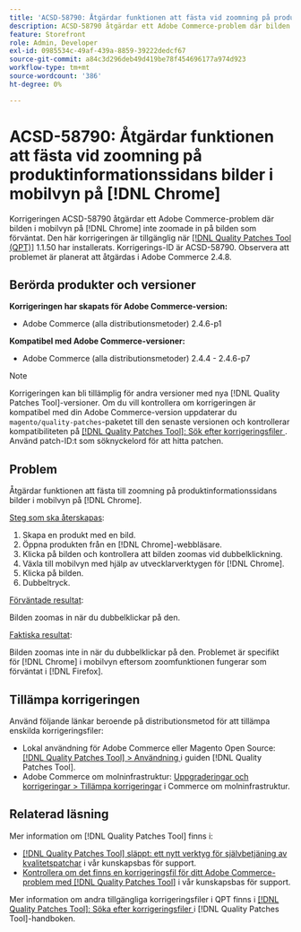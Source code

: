 ```yaml
---
title: 'ACSD-58790: Åtgärdar funktionen att fästa vid zoomning på produktinformationssidans bilder i mobilvyn på  [!DNL Chrome]'
description: ACSD-58790 åtgärdar ett Adobe Commerce-problem där bilden i mobilvyn på  [!DNL Chrome] inte zoomade in bilden som förväntat.
feature: Storefront
role: Admin, Developer
exl-id: 0985534c-49af-439a-8859-39222dedcf67
source-git-commit: a84c3d296deb49d419be78f454696177a974d923
workflow-type: tm+mt
source-wordcount: '386'
ht-degree: 0%

---
```


# ACSD-58790: Åtgärdar funktionen att fästa vid zoomning på produktinformationssidans bilder i mobilvyn på [!DNL Chrome]

Korrigeringen ACSD-58790 åtgärdar ett Adobe Commerce-problem där bilden i mobilvyn på [!DNL Chrome] inte zoomade in på bilden som förväntat. Den här korrigeringen är tillgänglig när [[!DNL Quality Patches Tool (QPT)]](/help/announcements/adobe-commerce-announcements/magento-quality-patches-released-new-tool-to-self-serve-quality-patches.md) 1.1.50 har installerats. Korrigerings-ID är ACSD-58790. Observera att problemet är planerat att åtgärdas i Adobe Commerce 2.4.8.

## Berörda produkter och versioner

**Korrigeringen har skapats för Adobe Commerce-version:**

* Adobe Commerce (alla distributionsmetoder) 2.4.6-p1

**Kompatibel med Adobe Commerce-versioner:**

* Adobe Commerce (alla distributionsmetoder) 2.4.4 - 2.4.6-p7

>[!NOTE]
>
>Korrigeringen kan bli tillämplig för andra versioner med nya [!DNL Quality Patches Tool]-versioner. Om du vill kontrollera om korrigeringen är kompatibel med din Adobe Commerce-version uppdaterar du `magento/quality-patches`-paketet till den senaste versionen och kontrollerar kompatibiliteten på [[!DNL Quality Patches Tool]: Sök efter korrigeringsfiler ](https://experienceleague.adobe.com/tools/commerce-quality-patches/index.html?lang=sv-SE). Använd patch-ID:t som söknyckelord för att hitta patchen.

## Problem

Åtgärdar funktionen att fästa till zoomning på produktinformationssidans bilder i mobilvyn på [!DNL Chrome].

<u>Steg som ska återskapas</u>:

1. Skapa en produkt med en bild.
1. Öppna produkten från en [!DNL Chrome]-webbläsare.
1. Klicka på bilden och kontrollera att bilden zoomas vid dubbelklickning.
1. Växla till mobilvyn med hjälp av utvecklarverktygen för [!DNL Chrome].
1. Klicka på bilden.
1. Dubbeltryck.

<u>Förväntade resultat</u>:

Bilden zoomas in när du dubbelklickar på den.

<u>Faktiska resultat</u>:

Bilden zoomas inte in när du dubbelklickar på den. Problemet är specifikt för [!DNL Chrome] i mobilvyn eftersom zoomfunktionen fungerar som förväntat i [!DNL Firefox].

## Tillämpa korrigeringen

Använd följande länkar beroende på distributionsmetod för att tillämpa enskilda korrigeringsfiler:

* Lokal användning för Adobe Commerce eller Magento Open Source: [[!DNL Quality Patches Tool] > Användning ](https://experienceleague.adobe.com/docs/commerce-operations/tools/quality-patches-tool/usage.html?lang=sv-SE) i guiden [!DNL Quality Patches Tool].
* Adobe Commerce om molninfrastruktur: [Uppgraderingar och korrigeringar > Tillämpa korrigeringar](https://experienceleague.adobe.com/docs/commerce-cloud-service/user-guide/develop/upgrade/apply-patches.html?lang=sv-SE) i Commerce om molninfrastruktur.

## Relaterad läsning

Mer information om [!DNL Quality Patches Tool] finns i:

* [[!DNL Quality Patches Tool] släppt: ett nytt verktyg för självbetjäning av kvalitetspatchar](/help/announcements/adobe-commerce-announcements/magento-quality-patches-released-new-tool-to-self-serve-quality-patches.md) i vår kunskapsbas för support.
* [Kontrollera om det finns en korrigeringsfil för ditt Adobe Commerce-problem med  [!DNL Quality Patches Tool]](/help/support-tools/patches-available-in-qpt-tool/check-patch-for-magento-issue-with-magento-quality-patches.md) i vår kunskapsbas för support.

Mer information om andra tillgängliga korrigeringsfiler i QPT finns i [[!DNL Quality Patches Tool]: Söka efter korrigeringsfiler ](https://experienceleague.adobe.com/tools/commerce-quality-patches/index.html?lang=sv-SE) i [!DNL Quality Patches Tool]-handboken.
